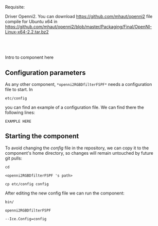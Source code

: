 
Requisite:

Driver Openni2. You can download https://github.com/mhaut/openni2
file compile for Ubuntu x64 in https://github.com/mhaut/openni2/blob/master/Packaging/Final/OpenNI-Linux-x64-2.2.tar.bz2


```
```
#
``` openni2RGBDfilterFSPF
```
Intro to component here


## Configuration parameters
As any other component,
``` *openni2RGBDfilterFSPF* ```
needs a configuration file to start. In

    etc/config

you can find an example of a configuration file. We can find there the following lines:

    EXAMPLE HERE

    
## Starting the component
To avoid changing the *config* file in the repository, we can copy it to the component's home directory, so changes will remain untouched by future git pulls:

    cd

``` <openni2RGBDfilterFSPF 's path> ```

    cp etc/config config
    
After editing the new config file we can run the component:

    bin/

```openni2RGBDfilterFSPF ```

    --Ice.Config=config
